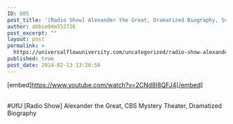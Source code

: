 ```yaml
---
ID: 605
post_title: '[Radio Show] Alexander the Great, Dramatized Biography, Suspense, Adventure, Thriller #UfU'
author: abbie04m553726
post_excerpt: ""
layout: post
permalink: >
  https://universalflowuniversity.com/uncategorized/radio-show-alexander-the-great-dramatized-biography-suspense-adventure-thriller-ufu/
published: true
post_date: 2014-02-13 13:26:56
---
```

[embed]https://www.youtube.com/watch?v=2CNd8I8QFJ4[/embed]</br></br>
<p>#UfU [Radio Show] Alexander the Great, CBS Mystery Theater, Dramatized Biography </p>